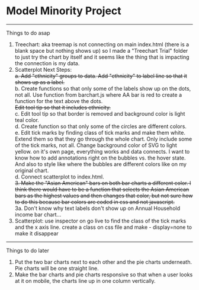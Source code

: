 # Model Minority Project

---

Things to do asap

1. Treechart: aka treemap is not connecting on main index.html (there is a blank space but nothing shows up) so I made a "Treechart Trial" folder to just try the chart by itself and it seems like the thing that is impacting the connection is my data.
2. Scatterplot Next Steps: <br>
   ~~a. Add "ethnicity" groups to data. Add "ethnicity" to label line so that it shows up as a label.~~ <br>
   b. Create functions so that only some of the labels show up on the dots, not all. Use function from barchart.js where AA bar is red to create a function for the text above the dots.<br>
   ~~Edit tool tip so that it includes ethnicity.~~ <br>
   c. Edit tool tip so that border is removed and background color is light teal color.<br>
   d. Create function so that only some of the circles are different colors.<br>
   e. Edit tick marks by finding class of tick marks and make them white. Extend them so that they go through the whole chart. Only include some of the tick marks, not all. Change background color of SVG to light yellow. on it's own page, everything works and data connects. I want to know how to add annotations right on the bubbles vs. the hover state. And also to style like where the bubbles are different colors like on my original chart.<br>
   d. Connect scatterplot to index.html.<br>
   ~~3. Make the "Asian American" bars on both bar charts a different color. I think there would have to be a function that selects the Asian American bars as the highest values and then changes that color, but not sure how to do this because bar colors are coded in css and not javascript.~~ <br>
   3a. Don't know why text labels don't show up on Annual Household income bar chart...<br>
3. Scatterplot: use inspector on go live to find the class of the tick marks and the x axis line. create a class on css file and make - display=none to make it disappear

---

Things to do later

1. Put the two bar charts next to each other and the pie charts underneath. Pie charts will be one straight line.
2. Make the bar charts and pie charts responsive so that when a user looks at it on mobile, the charts line up in one column vertically.
